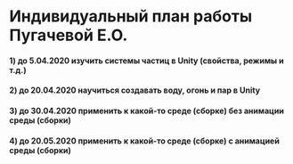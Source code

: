 Индивидуальный план работы Пугачевой Е.О.
=========================================
#### 1) до 5.04.2020 изучить системы частиц в Unity (свойства, режимы и т.д.)
#### 2) до 20.04.2020 научиться создавать воду, огонь и пар в Unity
#### 3) до 30.04.2020 применить к какой-то среде (сборке) без анимации среды (сборки)
#### 4) до 20.05.2020 применить к какой-то среде (сборке) с анимацией среды (сборки)
